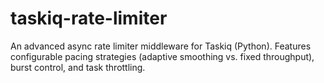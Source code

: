 # taskiq-rate-limiter
An advanced async rate limiter middleware for Taskiq (Python). Features configurable pacing strategies (adaptive smoothing vs. fixed throughput), burst control, and task throttling.
